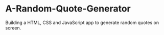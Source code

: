 # A-Random-Quote-Generator
Building a HTML, CSS and JavaScript app to generate random quotes on screen.
